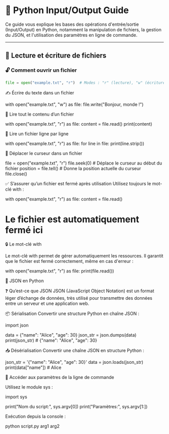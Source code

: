 # 📂 Python Input/Output Guide

Ce guide vous explique les bases des opérations d'entrée/sortie (Input/Output) en Python, notamment la manipulation de fichiers, la gestion du JSON, et l'utilisation des paramètres en ligne de commande.

---

## 📝 Lecture et écriture de fichiers

### 🔓 Comment ouvrir un fichier

```python
file = open("example.txt", "r")  # Modes : "r" (lecture), "w" (écriture), "a" (ajout), "b" (binaire)
````

✍️ Écrire du texte dans un fichier

with open("example.txt", "w") as file:
    file.write("Bonjour, monde !")

📖 Lire tout le contenu d’un fichier

with open("example.txt", "r") as file:
    content = file.read()
    print(content)

📄 Lire un fichier ligne par ligne

with open("example.txt", "r") as file:
    for line in file:
        print(line.strip())

🎯 Déplacer le curseur dans un fichier

file = open("example.txt", "r")
file.seek(0)        # Déplace le curseur au début du fichier
position = file.tell()  # Donne la position actuelle du curseur
file.close()

✅ S’assurer qu’un fichier est fermé après utilisation
Utilisez toujours le mot-clé with :

with open("example.txt", "r") as file:
    content = file.read()
# Le fichier est automatiquement fermé ici

🔒 Le mot-clé with

Le mot-clé with permet de gérer automatiquement les ressources. Il garantit que le fichier est fermé correctement, même en cas d'erreur :

with open("example.txt", "r") as file:
    print(file.read())


🧬 JSON en Python

❓ Qu’est-ce que JSON
JSON (JavaScript Object Notation) est un format léger d’échange de données, très utilisé pour transmettre des données entre un serveur et une application web.

📦 Sérialisation
Convertir une structure Python en chaîne JSON :

import json

data = {"name": "Alice", "age": 30}
json_str = json.dumps(data)
print(json_str)  # {"name": "Alice", "age": 30}


📥 Désérialisation
Convertir une chaîne JSON en structure Python :

json_str = '{"name": "Alice", "age": 30}'
data = json.loads(json_str)
print(data["name"])  # Alice


🧠 Accéder aux paramètres de la ligne de commande

Utilisez le module sys :

import sys

print("Nom du script:", sys.argv[0])
print("Paramètres:", sys.argv[1:])


Exécution depuis la console :

python script.py arg1 arg2
